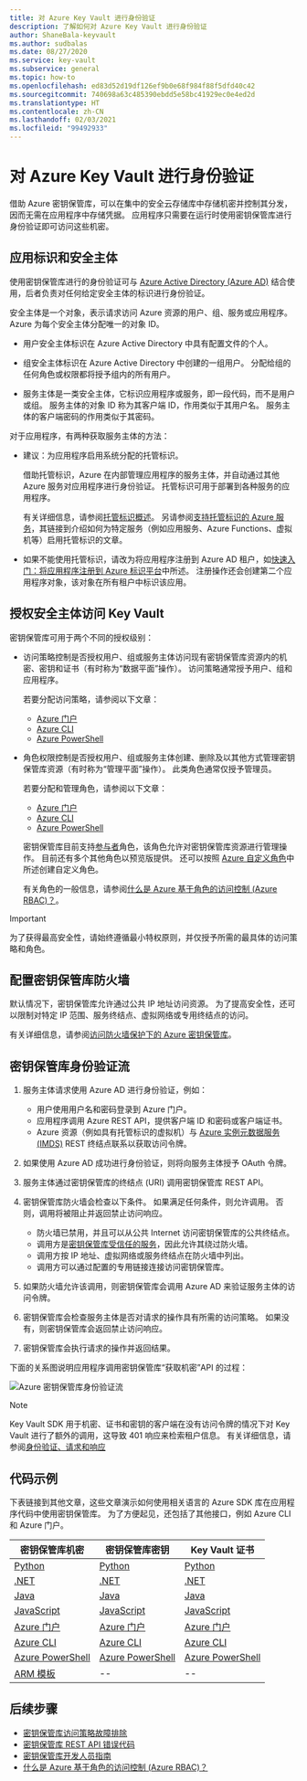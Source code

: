 ```yaml
---
title: 对 Azure Key Vault 进行身份验证
description: 了解如何对 Azure Key Vault 进行身份验证
author: ShaneBala-keyvault
ms.author: sudbalas
ms.date: 08/27/2020
ms.service: key-vault
ms.subservice: general
ms.topic: how-to
ms.openlocfilehash: ed83d52d19df126ef9b0e68f984f88f5dfd40c42
ms.sourcegitcommit: 740698a63c485390ebdd5e58bc41929ec0e4ed2d
ms.translationtype: HT
ms.contentlocale: zh-CN
ms.lasthandoff: 02/03/2021
ms.locfileid: "99492933"
---
```

# <a name="authenticate-to-azure-key-vault"></a>对 Azure Key Vault 进行身份验证

借助 Azure 密钥保管库，可以在集中的安全云存储库中存储机密并控制其分发，因而无需在应用程序中存储凭据。 应用程序只需要在运行时使用密钥保管库进行身份验证即可访问这些机密。

## <a name="app-identity-and-security-principals"></a>应用标识和安全主体

使用密钥保管库进行的身份验证可与 [Azure Active Directory (Azure AD)](../../active-directory/fundamentals/active-directory-whatis.md) 结合使用，后者负责对任何给定安全主体的标识进行身份验证。

安全主体是一个对象，表示请求访问 Azure 资源的用户、组、服务或应用程序。 Azure 为每个安全主体分配唯一的对象 ID。

* 用户安全主体标识在 Azure Active Directory 中具有配置文件的个人。

* 组安全主体标识在 Azure Active Directory 中创建的一组用户。 分配给组的任何角色或权限都将授予组内的所有用户。

* 服务主体是一类安全主体，它标识应用程序或服务，即一段代码，而不是用户或组。 服务主体的对象 ID 称为其客户端 ID，作用类似于其用户名。 服务主体的客户端密码的作用类似于其密码。

对于应用程序，有两种获取服务主体的方法：

* 建议：为应用程序启用系统分配的托管标识。

    借助托管标识，Azure 在内部管理应用程序的服务主体，并自动通过其他 Azure 服务对应用程序进行身份验证。 托管标识可用于部署到各种服务的应用程序。

    有关详细信息，请参阅[托管标识概述](../../active-directory/managed-identities-azure-resources/overview.md)。 另请参阅[支持托管标识的 Azure 服务](../../active-directory/managed-identities-azure-resources/services-support-managed-identities.md)，其链接到介绍如何为特定服务（例如应用服务、Azure Functions、虚拟机等）启用托管标识的文章。

* 如果不能使用托管标识，请改为将应用程序注册到 Azure AD 租户，如[快速入门：将应用程序注册到 Azure 标识平台](../../active-directory/develop/quickstart-register-app.md)中所述。 注册操作还会创建第二个应用程序对象，该对象在所有租户中标识该应用。

## <a name="authorize-a-security-principal-to-access-key-vault"></a>授权安全主体访问 Key Vault

密钥保管库可用于两个不同的授权级别：

- 访问策略控制是否授权用户、组或服务主体访问现有密钥保管库资源内的机密、密钥和证书（有时称为“数据平面”操作）。 访问策略通常授予用户、组和应用程序。

    若要分配访问策略，请参阅以下文章：

    - [Azure 门户](assign-access-policy-portal.md)
    - [Azure CLI](assign-access-policy-cli.md)
    - [Azure PowerShell](assign-access-policy-portal.md)

- 角色权限控制是否授权用户、组或服务主体创建、删除及以其他方式管理密钥保管库资源（有时称为“管理平面”操作）。 此类角色通常仅授予管理员。
 
    若要分配和管理角色，请参阅以下文章：

    - [Azure 门户](../../role-based-access-control/role-assignments-portal.md)
    - [Azure CLI](../../role-based-access-control/role-assignments-cli.md)
    - [Azure PowerShell](../../role-based-access-control/role-assignments-powershell.md)

    密钥保管库目前支持[参与者](../../role-based-access-control/built-in-roles.md#key-vault-contributor)角色，该角色允许对密钥保管库资源进行管理操作。 目前还有多个其他角色以预览版提供。 还可以按照 [Azure 自定义角色](../../role-based-access-control/custom-roles.md)中所述创建自定义角色。

    有关角色的一般信息，请参阅[什么是 Azure 基于角色的访问控制 (Azure RBAC)？](../../role-based-access-control/overview.md)。


> [!IMPORTANT]
> 为了获得最高安全性，请始终遵循最小特权原则，并仅授予所需的最具体的访问策略和角色。 
    
## <a name="configure-the-key-vault-firewall"></a>配置密钥保管库防火墙

默认情况下，密钥保管库允许通过公共 IP 地址访问资源。 为了提高安全性，还可以限制对特定 IP 范围、服务终结点、虚拟网络或专用终结点的访问。

有关详细信息，请参阅[访问防火墙保护下的 Azure 密钥保管库](./access-behind-firewall.md)。


## <a name="the-key-vault-authentication-flow"></a>密钥保管库身份验证流

1. 服务主体请求使用 Azure AD 进行身份验证，例如：
    * 用户使用用户名和密码登录到 Azure 门户。
    * 应用程序调用 Azure REST API，提供客户端 ID 和密码或客户端证书。
    * Azure 资源（例如具有托管标识的虚拟机）与 [Azure 实例元数据服务 (IMDS)](../../virtual-machines/windows/instance-metadata-service.md) REST 终结点联系以获取访问令牌。

1. 如果使用 Azure AD 成功进行身份验证，则将向服务主体授予 OAuth 令牌。

1. 服务主体通过密钥保管库的终结点 (URI) 调用密钥保管库 REST API。

1. 密钥保管库防火墙会检查以下条件。 如果满足任何条件，则允许调用。 否则，调用将被阻止并返回禁止访问响应。

    * 防火墙已禁用，并且可以从公共 Internet 访问密钥保管库的公共终结点。
    * 调用方是[密钥保管库受信任的服务](./overview-vnet-service-endpoints.md#trusted-services)，因此允许其绕过防火墙。
    * 调用方按 IP 地址、虚拟网络或服务终结点在防火墙中列出。
    * 调用方可以通过配置的专用链接连接访问密钥保管库。    

1. 如果防火墙允许该调用，则密钥保管库会调用 Azure AD 来验证服务主体的访问令牌。

1. 密钥保管库会检查服务主体是否对请求的操作具有所需的访问策略。 如果没有，则密钥保管库会返回禁止访问响应。

1. 密钥保管库会执行请求的操作并返回结果。

下面的关系图说明应用程序调用密钥保管库“获取机密”API 的过程：

![Azure 密钥保管库身份验证流](../media/authentication/authentication-flow.png)

> [!NOTE]
> Key Vault SDK 用于机密、证书和密钥的客户端在没有访问令牌的情况下对 Key Vault 进行了额外的调用，这导致 401 响应来检索租户信息。 有关详细信息，请参阅[身份验证、请求和响应](authentication-requests-and-responses.md)

## <a name="code-examples"></a>代码示例

下表链接到其他文章，这些文章演示如何使用相关语言的 Azure SDK 库在应用程序代码中使用密钥保管库。 为了方便起见，还包括了其他接口，例如 Azure CLI 和 Azure 门户。

| 密钥保管库机密 | 密钥保管库密钥 | Key Vault 证书 |
|  --- | --- | --- |
| [Python](../secrets/quick-create-python.md) | [Python](../keys/quick-create-python.md) | [Python](../certificates/quick-create-python.md) | 
| [.NET](../secrets/quick-create-net.md) | [.NET](../keys/quick-create-net.md) | [.NET](../certificates/quick-create-net.md) |
| [Java](../secrets/quick-create-java.md) | [Java](../keys/quick-create-java.md) | [Java](../certificates/quick-create-java.md) |
| [JavaScript](../secrets/quick-create-node.md) | [JavaScript](../keys/quick-create-node.md) | [JavaScript](../certificates/quick-create-node.md) | 
| [Azure 门户](../secrets/quick-create-portal.md) | [Azure 门户](../keys/quick-create-portal.md) | [Azure 门户](../certificates/quick-create-portal.md) |
| [Azure CLI](../secrets/quick-create-cli.md) | [Azure CLI](../keys/quick-create-cli.md) | [Azure CLI](../certificates/quick-create-cli.md) |
| [Azure PowerShell](../secrets/quick-create-powershell.md) | [Azure PowerShell](../keys/quick-create-powershell.md) | [Azure PowerShell](../certificates/quick-create-powershell.md) |
| [ARM 模板](../secrets/quick-create-net.md) | -- | -- |

## <a name="next-steps"></a>后续步骤

- [密钥保管库访问策略故障排除](troubleshooting-access-issues.md)
- [密钥保管库 REST API 错误代码](rest-error-codes.md)
- [密钥保管库开发人员指南](developers-guide.md)
- [什么是 Azure 基于角色的访问控制 (Azure RBAC)？](../../role-based-access-control/overview.md)
